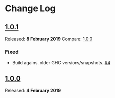 # Change Log

## [1.0.1](https://github.com/EarnestResearch/hlivy/tree/1.0.1)
Released: **8 February 2019** Compare: [1.0.0](https://github.com/EarnestResearch/hlivy/compare/1.0.0..1.0.1)

### Fixed

- Build against older GHC versions/snapshots. [\#4](https://github.com/EarnestResearch/hlivy/issues/4)

## [1.0.0](https://github.com/EarnestResearch/hlivy/tree/1.0.0)
Released: **4 February 2019**

